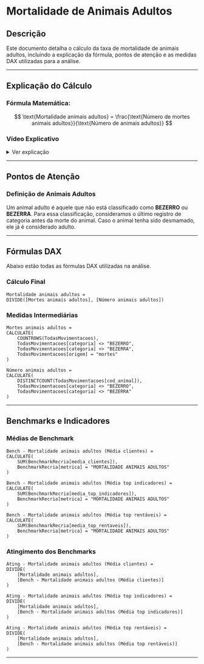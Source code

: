 # **Mortalidade de Animais Adultos**  

## **Descrição**  
Este documento detalha o cálculo da taxa de mortalidade de animais adultos, incluindo a explicação da fórmula, pontos de atenção e as medidas DAX utilizadas para a análise.

---

## **Explicação do Cálculo**  

### **Fórmula Matemática:**  
$$
\text{Mortalidade animais adultos} = \frac{\text{Número de mortes animais adultos}}{\text{Número de animais adultos}}
$$

### **Vídeo Explicativo**  
<details>
  <summary>Ver explicação</summary>
<iframe width="560" height="315" src="https://www.youtube.com/embed/insn992_7Y8?si=X_hWgM346a20b2GY" title="YouTube video player" frameborder="0" allow="accelerometer; autoplay; clipboard-write; encrypted-media; gyroscope; picture-in-picture; web-share" referrerpolicy="strict-origin-when-cross-origin" allowfullscreen></iframe>
</details>

---

## **Pontos de Atenção**  

### **Definição de Animais Adultos**  
Um animal adulto é aquele que não está classificado como **BEZERRO** ou **BEZERRA**. Para essa classificação, consideramos o último registro de categoria antes da morte do animal. Caso o animal tenha sido desmamado, ele já é considerado adulto.

---

## **Fórmulas DAX**  
Abaixo estão todas as fórmulas DAX utilizadas na análise.

### **Cálculo Final**  
```dax
Mortalidade animais adultos =
DIVIDE([Mortes animais adultos], [Número animais adultos])
```

### **Medidas Intermediárias**  
```dax
Mortes animais adultos =
CALCULATE(
    COUNTROWS(TodasMovimentacoes),
    TodasMovimentacoes[categoria] <> "BEZERRO",
    TodasMovimentacoes[categoria] <> "BEZERRA",
    TodasMovimentacoes[origem] = "mortes"
)
```

```dax
Número animais adultos =
CALCULATE(
    DISTINCTCOUNT(TodasMovimentacoes[cod_animal]),
    TodasMovimentacoes[categoria] <> "BEZERRO",
    TodasMovimentacoes[categoria] <> "BEZERRA"
)
```

---

## **Benchmarks e Indicadores**  

### **Médias de Benchmark**  
```dax
Bench - Mortalidade animais adultos (Média clientes) =
CALCULATE(
    SUM(BenchmarkRecria[media_clientes]),
    BenchmarkRecria[metrica] = "MORTALIDADE ANIMAIS ADULTOS"
)
```

```dax
Bench - Mortalidade animais adultos (Média top indicadores) =
CALCULATE(
    SUM(BenchmarkRecria[media_top_indicadores]),
    BenchmarkRecria[metrica] = "MORTALIDADE ANIMAIS ADULTOS"
)
```

```dax
Bench - Mortalidade animais adultos (Média top rentáveis) =
CALCULATE(
    SUM(BenchmarkRecria[media_top_rentaveis]),
    BenchmarkRecria[metrica] = "MORTALIDADE ANIMAIS ADULTOS"
)
```

### **Atingimento dos Benchmarks**  
```dax
Ating - Mortalidade animais adultos (Média clientes) =
DIVIDE(
    [Mortalidade animais adultos],
    [Bench - Mortalidade animais adultos (Média clientes)]
)
```

```dax
Ating - Mortalidade animais adultos (Média top indicadores) =
DIVIDE(
    [Mortalidade animais adultos],
    [Bench - Mortalidade animais adultos (Média top indicadores)]
)
```

```dax
Ating - Mortalidade animais adultos (Média top rentáveis) =
DIVIDE(
    [Mortalidade animais adultos],
    [Bench - Mortalidade animais adultos (Média top rentáveis)]
)
```

---

